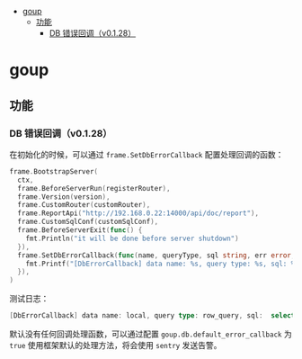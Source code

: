 - [goup](#goup)
  - [功能](#功能)
    - [DB 错误回调（v0.1.28）](#db-错误回调v0128)

# goup

## 功能

### DB 错误回调（v0.1.28）

在初始化的时候，可以通过 `frame.SetDbErrorCallback` 配置处理回调的函数：

```go
frame.BootstrapServer(
  ctx,
  frame.BeforeServerRun(registerRouter),
  frame.Version(version),
  frame.CustomRouter(customRouter),
  frame.ReportApi("http://192.168.0.22:14000/api/doc/report"),
  frame.CustomSqlConf(customSqlConf),
  frame.BeforeServerExit(func() {
    fmt.Println("it will be done before server shutdown")
  }),
  frame.SetDbErrorCallback(func(name, queryType, sql string, err error, scope *gorm.Scope) {
    fmt.Printf("[DbErrorCallback] data name: %s, query type: %s, sql: %s, err: %s\n", name, queryType, sql, err)
  }),
)
```

测试日志：

```go
[DbErrorCallback] data name: local, query type: row_query, sql:  select count(*) from some_data_set, err: dial tcp 127.0.0.1:3306: connect: connection refused
```

默认没有任何回调处理函数，可以通过配置 `goup.db.default_error_callback` 为 `true` 使用框架默认的处理方法，将会使用 `sentry` 发送告警。
